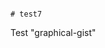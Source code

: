                                                                                   # test7
Test "graphical-gist"